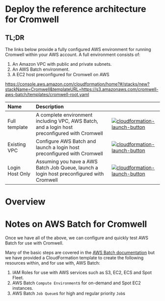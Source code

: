 # Deploy the reference architecture for Cromwell

## TL;DR

The links below provide a fully configured AWS environment for running Cromwell within your AWS account. A full environment consists of:

1. An Amazon VPC with public and private subnets.
2. An AWS Batch environment.
3. A EC2 host preconfigured for Cromwell on AWS


https://console.aws.amazon.com/cloudformation/home?#/stacks/new?stackName=Cromwell&templateURL=https://s3.amazonaws.com/cromwell-aws-batch/templates/cromwell-root.yaml

| Name | Description | &nbsp; |
| :-- | :-- | :-- |
| Full template | A complete environment including VPC, AWS Batch, and a login host preconfigured with Cromwell | [![cloudformation-launch-button](cloudformation-launch-stack.png)](https://console.aws.amazon.com/cloudformation/home?#/stacks/new?stackName=Cromwell&templateURL=https://s3.amazonaws.com/cromwell-aws-batch/templates/cromwell-vpc-batch-host.yaml) |
| Existing VPC | Configure AWS Batch and launch a login host preconfigured with Cromwell | [![cloudformation-launch-button](cloudformation-launch-stack.png)](https://console.aws.amazon.com/cloudformation/home?#/stacks/new?stackName=Cromwell&templateURL=https://s3.amazonaws.com/cromwell-aws-batch/templates/cromwell-batch-host.yaml) |
| Login Host Only | Assuming you have a AWS Batch Job Queue, launch a login host preconfigured with Cromwell | [![cloudformation-launch-button](cloudformation-launch-stack.png)](https://console.aws.amazon.com/cloudformation/home?#/stacks/new?stackName=Cromwell&templateURL=https://s3.amazonaws.com/cromwell-aws-batch/templates/cromwell-host.yaml) |

# Overview



# Notes on AWS Batch for Cromwell

Once we have all of the above, we can configure and quickly test AWS Batch for use with Cromwell.

Many of the basic steps are covered in the [AWS Batch documentation](https://docs.aws.amazon.com/batch/latest/userguide/get-set-up-for-aws-batch.html) but we have provided a CloudFormation template to create the following resources within, and for use with, AWS Batch:

1. IAM Roles for use with AWS services such as S3, EC2, ECS and Spot Fleet.
2. AWS Batch `Compute Environment`s for on-demand and Spot EC2 instances.
3. AWS Batch `Job Queue`s for high and regular priority `Job`s
